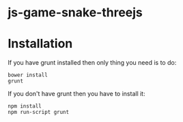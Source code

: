 js-game-snake-threejs
=====================

Installation
============

If you have grunt installed then only thing you need is to do:

```
bower install
grunt
```

If you don't have grunt then you have to install it:

```
npm install
npm run-script grunt
```
